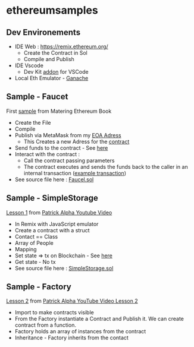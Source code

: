 # ethereumsamples

## Dev Environements 
- IDE Web : https://remix.ethereum.org/
  - Create the Contract in Sol
  - Compile and Publish
- IDE Vscode 
  -  Dev Kit [addon](https://marketplace.visualstudio.com/items?itemName=AzBlockchain.azure-blockchain
  ) for VSCode 
- Local Eth Emulator - [Ganache](https://www.trufflesuite.com/ganache)

## Sample - Faucet

First [sample](https://github.com/ethereumbook/ethereumbook/tree/develop/code/Solidity) from Matering Ethereum Book 
- Create the File
- Compile 
- Publish via MetaMask from my [EOA Adress](https://ropsten.etherscan.io/address/0x58a8a0c811c21d7a87a27e44df84336208af8e80)
  - This Creates a new Adress for the [contract](https://ropsten.etherscan.io/address/0x92dbe5d3b2b881a3286ac9ef933baa681ac053ba)
- Send funds to the contract - See [here](https://ropsten.etherscan.io/tx/0x755969dcf23e0364ef375209692aa74acc0fe5dae1cda1bab8c5c8306bb8072d)
- Interact with the contract :  
  - Call the contract passing parameters
  - The contract executes and sends the funds back to the caller in an internal transaction ([example transaction](https://ropsten.etherscan.io/tx/0xb0d9f485140667b0b2f7ce4eb1bbcffced3b1c645a8f0e93790dbbfcdb6acce0))
- See source file here : [Faucel.sol](./SimpleStorage/../Faucet/faucet.sol)

## Sample - SimpleStorage
[Lesson 1](https://github.com/smartcontractkit/full-blockchain-solidity-course-py#lesson-1-welcome-to-remix-simple-storage) from [Patrick Alpha Youtube Video](https://youtu.be/M576WGiDBdQ?t=5368)
- In Remix with JavaScript emulator
- Create a contract with a struct
- Contact == Class
- Array of People
- Mapping 
- Set state => tx on Blockchain - See [here](https://rinkeby.etherscan.io/address/0xff21db2a4aef454b79c4ff772c546d97b466ef84)
- Get state - No tx
- See source file here : [SimpleStorage.sol](./SimpleStorage/SimpleStorage.sol)

## Sample - Factory
[Lesson 2](https://github.com/smartcontractkit/full-blockchain-solidity-course-py#lesson-2-storage-factory) from [Patrick Alpha YouTube Video Lesson 2](https://youtu.be/M576WGiDBdQ?t=7770)
- Import to make contracts visible
- From the Factory instantiate a Contract and Publish it. We can create contract from a function.
- Factory holds an array of instances from the contract
- Inheritance - Factory inherits from the contact

